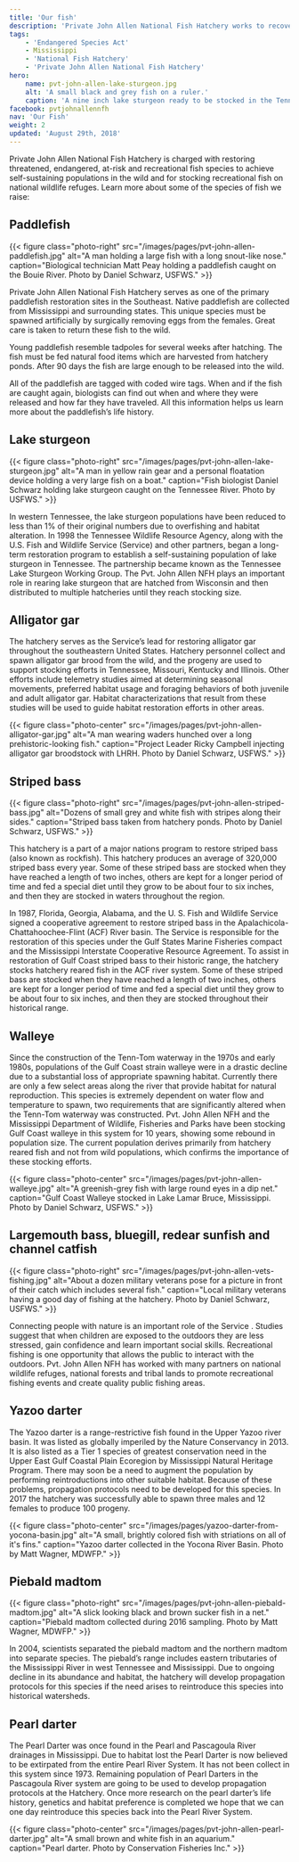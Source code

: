 ```yaml
---
title: 'Our fish'
description: 'Private John Allen National Fish Hatchery works to recover, restore and enhance threatened, endangered, at-risk and recreational fish populations in the Southeast.'
tags:
    - 'Endangered Species Act'
    - Mississippi
    - 'National Fish Hatchery'
    - 'Private John Allen National Fish Hatchery'
hero:
    name: pvt-john-allen-lake-sturgeon.jpg
    alt: 'A small black and grey fish on a ruler.'
    caption: 'A nine inch lake sturgeon ready to be stocked in the Tennessee River. Photo by Daniel Schwarz, USFWS.'
facebook: pvtjohnallennfh
nav: 'Our Fish'
weight: 2
updated: 'August 29th, 2018'
---
```


Private John Allen National Fish Hatchery is charged with restoring threatened, endangered, at-risk and recreational fish species to achieve self-sustaining populations in the wild and for stocking recreational fish on national wildlife refuges.  Learn more about some of the species of fish we raise:

## Paddlefish

{{< figure class="photo-right" src="/images/pages/pvt-john-allen-paddlefish.jpg" alt="A man holding a large fish with a long snout-like nose." caption="Biological technician Matt Peay holding a paddlefish caught on the Bouie River. Photo by Daniel Schwarz, USFWS." >}}

Private John Allen National Fish Hatchery serves as one of the primary paddlefish restoration sites in the Southeast. Native paddlefish are collected from Mississippi and surrounding states. This unique species must be spawned artificially by surgically removing eggs from the females. Great care is taken to return these fish to the wild.

Young paddlefish resemble tadpoles for several weeks after hatching. The fish must be fed natural food items which are harvested from hatchery ponds. After 90 days the fish are large enough to be released into the wild.

All of the paddlefish are tagged with coded wire tags. When and if the fish are caught again, biologists can find out when and where they were released and how far they have traveled. All this information helps us learn more about the paddlefish’s life history.

## Lake sturgeon

{{< figure class="photo-right" src="/images/pages/pvt-john-allen-lake-sturgeon.jpg" alt="A man in yellow rain gear and a personal floatation device holding a very large fish on a boat." caption="Fish biologist Daniel Schwarz holding lake sturgeon caught on the Tennessee River. Photo by USFWS." >}}

In western Tennessee, the lake sturgeon populations have been reduced to less than 1% of their original numbers due to overfishing and habitat alteration. In 1998 the Tennessee Wildlife Resource Agency,  along with the U.S. Fish and Wildlife Service (Service) and other partners, began a long-term restoration program to establish a self-sustaining population of lake sturgeon in Tennessee.  The partnership became known as the Tennessee Lake Sturgeon Working Group.  The Pvt. John Allen NFH plays an important role in rearing lake sturgeon that are hatched from Wisconsin and then distributed to multiple hatcheries until they reach stocking size.

## Alligator gar

The hatchery serves as the Service’s lead for restoring alligator gar throughout the southeastern United States. Hatchery personnel collect and spawn alligator gar brood from the wild, and the progeny are used to support stocking efforts in Tennessee, Missouri, Kentucky and Illinois. Other efforts include telemetry studies aimed at determining seasonal movements, preferred habitat usage and foraging behaviors of both juvenile and adult alligator gar. Habitat characterizations that result from these studies will be used to guide habitat restoration efforts in other areas.

{{< figure class="photo-center" src="/images/pages/pvt-john-allen-alligator-gar.jpg" alt="A man wearing waders hunched over a long prehistoric-looking fish." caption="Project Leader Ricky Campbell injecting alligator gar broodstock with LHRH. Photo by Daniel Schwarz, USFWS." >}}

## Striped bass

{{< figure class="photo-right" src="/images/pages/pvt-john-allen-striped-bass.jpg" alt="Dozens of small grey and white fish with stripes along their sides." caption="Striped bass taken from hatchery ponds. Photo by Daniel Schwarz, USFWS." >}}

This hatchery is a part of a major nations program to restore striped bass (also known as rockfish). This hatchery produces an average of 320,000 striped bass every year. Some of these striped bass are stocked when they have reached a length of two inches, others are kept for a longer period of time and fed a special diet until they grow to be about four to six inches, and then they are stocked in waters throughout the region.

In 1987, Florida, Georgia, Alabama, and the U. S. Fish and Wildlife Service signed a cooperative agreement to restore striped bass in the Apalachicola-Chattahoochee-Flint (ACF) River basin.  The Service is responsible for the restoration of this species under the Gulf States Marine Fisheries compact and the Mississippi Interstate Cooperative Resource Agreement.  To assist in restoration of Gulf Coast striped bass to their historic range, the hatchery  stocks hatchery reared fish in the ACF river system.  Some of these striped bass are stocked when they have reached a length of two inches, others are kept for a longer period of time and fed a special diet until they grow to be about four to six inches, and then they are stocked throughout their historical range.

## Walleye

Since the construction of the Tenn-Tom waterway in the 1970s and early 1980s,  populations of the Gulf Coast strain walleye were in a drastic decline due to a substantial loss of appropriate spawning habitat.  Currently there are only a few select areas along the river that provide habitat for natural reproduction.  This species is extremely dependent on water flow and temperature to spawn, two requirements that are significantly altered when the Tenn-Tom waterway was constructed.  Pvt. John Allen NFH and the Mississippi Department of Wildlife, Fisheries and Parks have been stocking Gulf Coast walleye in this system for 10 years, showing some rebound in population size.  The current population derives primarily from hatchery reared fish and not from wild populations, which confirms the importance of these stocking efforts.

{{< figure class="photo-center" src="/images/pages/pvt-john-allen-walleye.jpg" alt="A greenish-grey fish with large round eyes in a dip net." caption="Gulf Coast Walleye stocked in Lake Lamar Bruce, Mississippi. Photo by Daniel Schwarz, USFWS." >}}

## Largemouth bass, bluegill, redear sunfish and channel catfish

{{< figure class="photo-right" src="/images/pages/pvt-john-allen-vets-fishing.jpg" alt="About a dozen military veterans pose for a picture in front of their catch which includes several fish." caption="Local military veterans having a good day of fishing at the hatchery. Photo by Daniel Schwarz, USFWS." >}}

Connecting people with nature is an important role of the Service .  Studies suggest that when children are exposed to the outdoors they are less stressed, gain confidence and learn important social skills.  Recreational fishing is one opportunity that allows the public to interact with the outdoors.  Pvt. John Allen NFH has worked with many partners on national wildlife refuges, national forests and tribal lands to promote recreational fishing events and create quality public fishing areas.

## Yazoo darter

The Yazoo darter is a range-restrictive fish found in the Upper Yazoo river basin.  It was listed as globally imperiled by the Nature Conservancy in 2013.  It is also listed as a Tier 1 species of greatest conservation need in the Upper East Gulf Coastal Plain Ecoregion by Mississippi Natural Heritage Program.  There may soon be a need to augment the population by performing reintroductions into other suitable habitat.  Because of these problems, propagation protocols need to be developed for this species. In 2017 the hatchery was successfully able to spawn three males and 12 females to produce 100 progeny.

{{< figure class="photo-center" src="/images/pages/yazoo-darter-from-yocona-basin.jpg" alt="A small, brightly colored fish with striations on all of it's fins." caption="Yazoo darter collected in the Yocona River Basin. Photo by Matt Wagner, MDWFP." >}}

## Piebald madtom

{{< figure class="photo-right" src="/images/pages/pvt-john-allen-piebald-madtom.jpg" alt="A slick looking black and brown sucker fish in a net." caption="Piebald madtom collected during 2016 sampling. Photo by Matt Wagner, MDWFP." >}}

In 2004, scientists separated the piebald madtom and the northern madtom into separate species. The piebald’s range includes eastern tributaries of the Mississippi River in west Tennessee and Mississippi. Due to ongoing decline in its abundance and habitat,  the hatchery will  develop propagation protocols for this species if the need arises to reintroduce this species into historical watersheds.

## Pearl darter

The Pearl Darter was once found in the Pearl and Pascagoula River drainages in Mississippi. Due to habitat lost the Pearl Darter is now believed to be extirpated from the entire Pearl River System. It has not been collect in this system since 1973. Remaining population of Pearl Darters in the Pascagoula River system are going to be used to develop propagation protocols at the Hatchery. Once more research on the pearl darter’s life history, genetics and habitat preference is completed we hope that we can one day reintroduce this species back into the Pearl River System. 

{{< figure class="photo-center" src="/images/pages/pvt-john-allen-pearl-darter.jpg" alt="A small brown and white fish in an aquarium." caption="Pearl darter. Photo by Conservation Fisheries Inc." >}}
